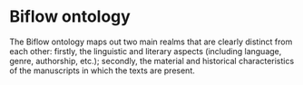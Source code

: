 # Biflow ontology

The Biflow ontology maps out two main realms that are clearly distinct from each other: firstly, the linguistic and literary aspects (including language, genre, authorship, etc.); secondly, the material and historical characteristics of the manuscripts in which the texts are present. 

